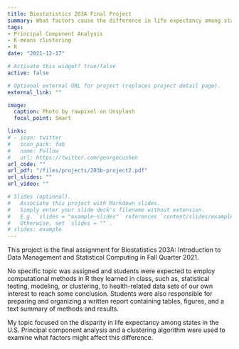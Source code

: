 ```yaml
---
title: Biostatistics 203A Final Project
summary: What factors cause the difference in life expectancy among states.
tags:
- Principal Component Analysis
- K-means clustering
- R
date: "2021-12-17"

# Activate this widget? true/false
active: false

# Optional external URL for project (replaces project detail page).
external_link: ""

image:
  caption: Photo by rawpixel on Unsplash
  focal_point: Smart

links:
# - icon: twitter
#   icon_pack: fab
#   name: Follow
#   url: https://twitter.com/georgecushen
url_code: ""
url_pdf: "/files/projects/203b-project2.pdf"
url_slides: ""
url_video: ""

# Slides (optional).
#   Associate this project with Markdown slides.
#   Simply enter your slide deck's filename without extension.
#   E.g. `slides = "example-slides"` references `content/slides/example-slides.md`.
#   Otherwise, set `slides = ""`.
# slides: example
---
```

This project is the final assignment for Biostatistics 203A: Introduction to Data Management and Statistical Computing in Fall Quarter 2021.

No specific topic was assigned and students were expected to employ computational methods in R they learned in class, such as, statistical testing, modeling, or clustering, to health-related data sets of our own interest to reach some conclusion. Students were also responsible for preparing and organizing a written report containing tables, figures, and a text summary of methods and results.

My topic focused on the disparity in life expectancy among states in the U.S. Principal component analysis and a clustering algorithm were used to examine what factors might affect this difference.
